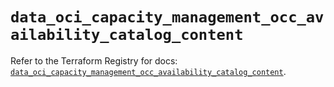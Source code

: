 # `data_oci_capacity_management_occ_availability_catalog_content`

Refer to the Terraform Registry for docs: [`data_oci_capacity_management_occ_availability_catalog_content`](https://registry.terraform.io/providers/oracle/oci/6.37.0/docs/data-sources/capacity_management_occ_availability_catalog_content).
